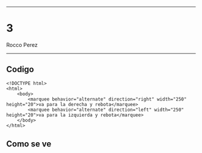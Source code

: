
---

# 3

Rocco Perez

---

## Codigo

```
<!DOCTYPE html>
<html>
    <body>
        <marquee behavior="alternate" direction="right" width="250" height="20">va para la derecha y rebota</marquee>
        <marquee behavior="alternate" direction="left" width="250" height="20">va para la izquierda y rebota</marquee>
    </body>
</html>
```

## Como se ve

